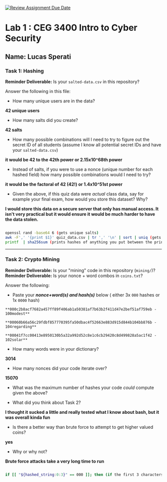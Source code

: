 [![Review Assignment Due Date](https://classroom.github.com/assets/deadline-readme-button-22041afd0340ce965d47ae6ef1cefeee28c7c493a6346c4f15d667ab976d596c.svg)](https://classroom.github.com/a/SPs4PNWX)
# Lab 1 : CEG 3400 Intro to Cyber Security

## Name: Lucas Sperati

### Task 1: Hashing

**Reminder Deliverable:** Is your `salted-data.csv` in this repository?

Answer the following in this file:

* How many unique users are in the data? 

**42 unique users**

* How many salts did you create?

**42 salts**

* How many possible combinations will I need to try to figure out the secret ID
  of all students (assume I know all potential secret IDs and have your 
  `salted-data.csv`)

**it would be 42 to the 42th power or 2.15x10^68th power**

* Instead of salts, if you were to use a nonce (unique number for each hashed
  field) how many possible combinations would I need to try?

**it would be the factoral of 42 (42!) or 1.4x10^51st power**

* Given the above, if this quiz data were *actual* class data, say for example
  your final exam, how would you store this dataset?  Why?

**I would store this data on a secure server that only has manual access. It isn't very practical but it would ensure it would be much harder to have the data stolen.**

```bash

openssl rand -base64 6 (gets unique salts) 
awk -F',' '{print $1}' quiz_data.csv | tr ',' '\n' | sort | uniq (gets unuque names from list)
printf  | sha256sum (prints hashes of anything you put between the printf and pipe)

```


---

### Task 2: Crypto Mining

**Reminder Deliverable:** Is your "mining" code in this repository (`mining/`)?
**Reminder Deliverable:** Is your nonce + word combos in `coins.txt`?

Answer the following:

* Paste your ***nonce+word(s) and hash(s)*** below ( either 3x `000` hashes or 1x `0000`
hash)

```
**000c2b8acf7682a457ff89f406ab1a50381af7b63b2f411d47e2bef51af759eb -
100modest**

**00060b66a56c29fdbf857770395fa50dbac4f52663e883d915d844b104bb876b -
104regarding**

**00041f7cc00413e8950130b5a32a992d52c8e1c6cb29420c8d499828a5ac1f42 -
102solar**

```

* How many words were in your dictionary?

**3014**
 
* How many nonces did your code iterate over?

**15070**

* What was the maximum number of hashes your code *could* compute given the above?



* What did you think about Task 2?

**I thought it sucked a little and really tested what I know about bash, but it was overall kinda fun**

* Is there a better way than brute force to attempt to get higher valued coins?

**yes**

* Why or why not?

**Brute force attacks take a very long time to run**

```bash

if [[ "${hashed_string:0:3}" == 000 ]]; then (if the first 3 characters from the string are 000 then it will run

```

